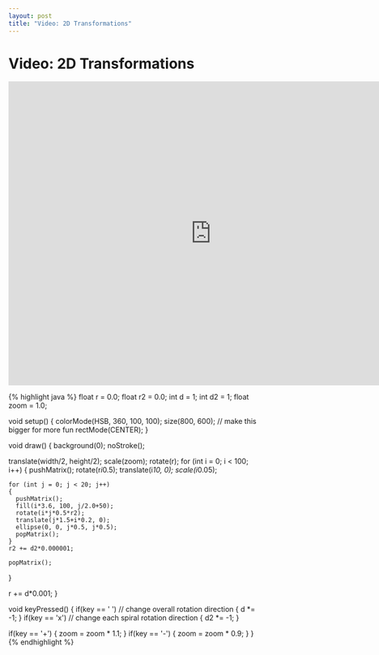 ```yaml
---
layout: post
title: "Video: 2D Transformations"
---
```


# Video: 2D Transformations

<div style="text-align: center">
<iframe src="http://player.vimeo.com/video/78667474?title=0&amp;byline=0&amp;portrait=0&amp;color=ffffff" width="800" height="600" frameborder="0" webkitAllowFullScreen mozallowfullscreen allowFullScreen></iframe>
</div>

{% highlight java %}
float r = 0.0;
float r2 = 0.0;
int d = 1;
int d2 = 1;
float zoom = 1.0;

void setup()
{
  colorMode(HSB, 360, 100, 100);
  size(800, 600); // make this bigger for more fun
  rectMode(CENTER);
}

void draw()
{
  background(0);
  noStroke();

  translate(width/2, height/2);
  scale(zoom);
  rotate(r);
  for (int i = 0; i < 100; i++)
  {
    pushMatrix();
    rotate(r*i*0.5);
    translate(i*10, 0);
    scale(i*0.05);

    for (int j = 0; j < 20; j++)
    {
      pushMatrix();
      fill(i*3.6, 100, j/2.0+50);
      rotate(i*j*0.5*r2);
      translate(j*1.5+i*0.2, 0);
      ellipse(0, 0, j*0.5, j*0.5);
      popMatrix();
    }
    r2 += d2*0.000001;

    popMatrix();
  }

  r += d*0.001;
}

void keyPressed()
{
  if(key == ' ')  // change overall rotation direction
  {
    d *= -1;
  }
  if(key == 'x')  // change each spiral rotation direction
  {
    d2 *= -1;
  }
  
  if(key == '+')
  {
    zoom = zoom * 1.1;
  }
  if(key == '-')
  {
    zoom = zoom * 0.9;
  }
}
{% endhighlight %}
